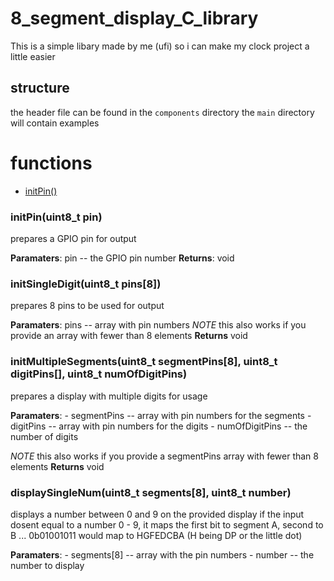 # 8_segment_display_C_library

This is a simple libary made by me (ufi) so i can make my clock project a little easier

## structure
the header file can be found in the `components` directory 
the `main` directory will contain examples

# functions

- [initPin()](#initPin())

### initPin(uint8_t pin)

prepares a GPIO pin for output

**Paramaters**: pin -- the GPIO pin number 
**Returns**: void

### initSingleDigit(uint8_t pins[8])

prepares 8 pins to be used for output 

**Paramaters**: pins -- array with pin numbers
*NOTE* this also works if you provide an array with fewer than 8 elements
**Returns** void

### initMultipleSegments(uint8_t segmentPins[8], uint8_t digitPins[], uint8_t numOfDigitPins)

prepares a display with multiple digits for usage

**Paramaters**: - segmentPins -- array with pin numbers for the segments
                - digitPins -- array with pin numbers for the digits
                - numOfDigitPins -- the number of digits

*NOTE* this also works if you provide a segmentPins array with fewer than 8 elements
**Returns** void


### displaySingleNum(uint8_t segments[8], uint8_t number)
displays a number between 0 and 9 on the provided display 
if the input dosent equal to a number 0 - 9, it maps the first bit to segment A, second to B ...
0b01001011 would map to HGFEDCBA (H being DP or the little dot)

**Paramaters**: - segments[8] -- array with the pin numbers
                - number -- the number to display




